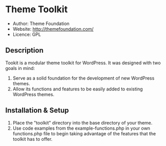 Theme Toolkit
====================

- Author: Theme Foundation
- Website: http://themefoundation.com/
- Licence: GPL

Description
---------------------

Tookit is a modular theme toolkit for WordPress. It was designed with two goals in mind:

1. Serve as a solid foundation for the development of new WordPress themes.
2. Allow its functions and features to be easily added to existing WordPress themes.


Installation & Setup
---------------------

1. Place the "toolkit" directory into the base directory of your theme.
2. Use code examples from the example-functions.php in your own functions.php file to begin
   taking advantage of the features that the toolkit has to offer.
